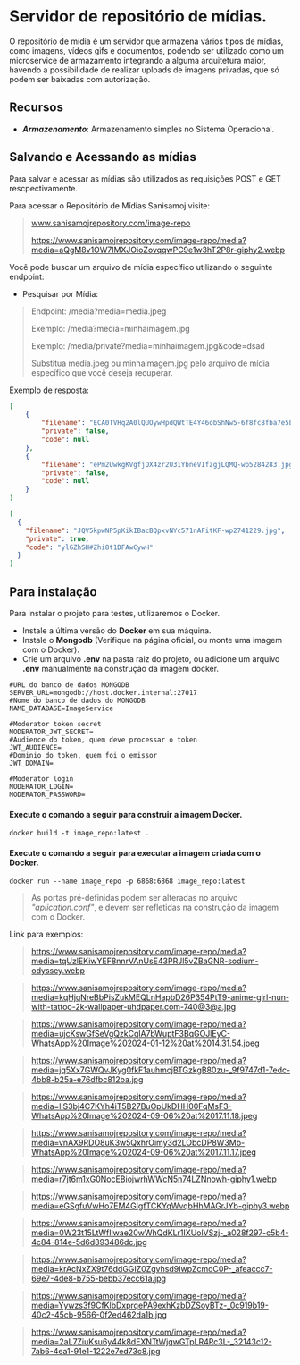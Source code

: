 # Servidor de repositório de mídias.
O repositório de mídia é um servidor que armazena vários tipos de mídias, como imagens, vídeos gifs e documentos, podendo ser utilizado como um microservice de armazamento integrando a alguma arquitetura maior, havendo a possibilidade de
realizar uploads de imagens privadas, que só podem ser baixadas com autorização.

## Recursos
- ***Armazenamento***: Armazenamento simples no Sistema Operacional.

## Salvando e Acessando as mídias
Para salvar e acessar as mídias são utilizados as requisições POST e GET rescpectivamente.

Para acessar o Repositório de Mídias Sanisamoj visite:
> www.sanisamojrepository.com/image-repo
> 
> https://www.sanisamojrepository.com/image-repo/media?media=aQgM8v1OW7lMXJOioZovqqwPC9e1w3hT2P8r-giphy2.webp

Você pode buscar um arquivo de mídia específico utilizando o seguinte endpoint:

- Pesquisar por Mídia:
> Endpoint: /media?media=media.jpeg
> 
> Exemplo: /media?media=minhaimagem.jpg
> 
> Exemplo: /media/private?media=minhaimagem.jpg&code=dsad
> 
> Substitua media.jpeg ou minhaimagem.jpg pelo arquivo de mídia específico que você deseja recuperar.

Exemplo de resposta:
```json
[
    {
        "filename": "ECA0TVHq2A0lQUOywHpdQWtTE4Y46obShNw5-6f8fc8fba7e5b825373c21053bed9a36.jpg",
        "private": false,
        "code": null
    },
    {
        "filename": "ePm2UwkgKVgfjOX4zr2U3iYbneVIfzgjLQMQ-wp5284283.jpg",
        "private": false,
        "code": null
    }
]
```

```json
[
  {
    "filename": "JQV5kpwNP5pKikIBacBQpxvNYc571nAFitKF-wp2741229.jpg",
    "private": true,
    "code": "ylGZhSH#Zhi8t1DFAwCywH"
  }
]
```

## Para instalação
Para instalar o projeto para testes, utilizaremos o Docker.

- Instale a última versão do **Docker** em sua máquina.
- Instale o **Mongodb** (Verifique na página oficial, ou monte uma imagem com o Docker).
- Crie um arquivo **.env** na pasta raiz do projeto, ou adicione um arquivo **.env** manualmente na construção da imagem docker.

```.env
#URL do banco de dados MONGODB
SERVER_URL=mongodb://host.docker.internal:27017
#Nome do banco de dados do MONGODB
NAME_DATABASE=ImageService

#Moderator token secret
MODERATOR_JWT_SECRET=
#Audience do token, quem deve processar o token
JWT_AUDIENCE=
#Dominio do token, quem foi o emissor
JWT_DOMAIN=

#Moderator login
MODERATOR_LOGIN=
MODERATOR_PASSWORD=
```

#### Execute o comando a seguir para construir a imagem Docker.

    docker build -t image_repo:latest .

#### Execute o comando a seguir para executar a imagem criada com o Docker.

    docker run --name image_repo -p 6868:6868 image_repo:latest

> As portas pré-definidas podem ser alteradas no arquivo *"aplication.conf"*, e devem ser refletidas na construção da imagem com o Docker.


Link para exemplos:
> https://www.sanisamojrepository.com/image-repo/media?media=tqUzlEKiwYEF8nnrVAnUsE43PRJl5vZBaGNR-sodium-odyssey.webp

> https://www.sanisamojrepository.com/image-repo/media?media=kqHjqNreBbPisZukMEQLnHapbD26P354PtT9-anime-girl-nun-with-tattoo-2k-wallpaper-uhdpaper.com-740@3@a.jpg

> https://www.sanisamojrepository.com/image-repo/media?media=ujcKswGfSeVgQzkCqlA7bWuptF3BqGOJlEyC-WhatsApp%20Image%202024-01-12%20at%2014.31.54.jpeg

> https://www.sanisamojrepository.com/image-repo/media?media=jq5Xx7GWQvJKyg0fkF1auhmcjBTGzkgB80zu-_9f9747d1-7edc-4bb8-b25a-e76dfbc812ba.jpg

> https://www.sanisamojrepository.com/image-repo/media?media=liS3bj4C7KYh4iT5B27BuOpUkDHH00FqMsF3-WhatsApp%20Image%202024-09-06%20at%2017.11.18.jpeg

> https://www.sanisamojrepository.com/image-repo/media?media=vnAX9RDO8uK3w5QxhrOimy3d2LObcDP8W3Mb-WhatsApp%20Image%202024-09-06%20at%2017.11.17.jpeg

> https://www.sanisamojrepository.com/image-repo/media?media=r7jt6m1xG0NocEBiojwrhWWcN5n74LZNnowh-giphy1.webp

> https://www.sanisamojrepository.com/image-repo/media?media=eGSgfuVwHo7EM4GIgfTCKYqWvqbHhMAGrJYb-giphy3.webp

> https://www.sanisamojrepository.com/image-repo/media?media=0W23t15LtWfIlwae20wWhQdKLr1IXUolVSzj-_a028f297-c5b4-4c84-814e-5d6d893486dc.jpg

> https://www.sanisamojrepository.com/image-repo/media?media=krAcNxZX9t76ddGGIZ0Zgvhsd9IwpZcmoC0P-_afeaccc7-69e7-4de8-b755-bebb37ecc61a.jpg

> https://www.sanisamojrepository.com/image-repo/media?media=Yywzs3f9CfKlbDxprqePA9exhKzbDZSoyBTz-_0c919b19-40c2-45cb-9566-0f2ed462da1b.jpg

> https://www.sanisamojrepository.com/image-repo/media?media=2aL7ZiuKsu6y44k8dEXNTtWjqwGTpLR4Rc3L-_32143c12-7ab6-4ea1-91e1-1222e7ed73c8.jpg